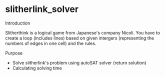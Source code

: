 # slitherlink_solver

Introduction

Slitherthink is a logical game from Japanese's company Nicoli. You have 
to create a loop (includes lines) based on given intergers (representing
the numbers of edges in one cell) and the rules.

Purpose

- Solve slitherlink's problem using autoSAT solver (return solution)
- Calculating solving time
